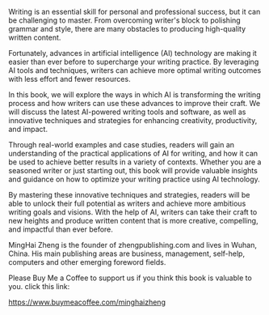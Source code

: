 
Writing is an essential skill for personal and professional success, but it can be challenging to master. From overcoming writer's block to polishing grammar and style, there are many obstacles to producing high-quality written content.

Fortunately, advances in artificial intelligence (AI) technology are making it easier than ever before to supercharge your writing practice. By leveraging AI tools and techniques, writers can achieve more optimal writing outcomes with less effort and fewer resources.

In this book, we will explore the ways in which AI is transforming the writing process and how writers can use these advances to improve their craft. We will discuss the latest AI-powered writing tools and software, as well as innovative techniques and strategies for enhancing creativity, productivity, and impact.

Through real-world examples and case studies, readers will gain an understanding of the practical applications of AI for writing, and how it can be used to achieve better results in a variety of contexts. Whether you are a seasoned writer or just starting out, this book will provide valuable insights and guidance on how to optimize your writing practice using AI technology.

By mastering these innovative techniques and strategies, readers will be able to unlock their full potential as writers and achieve more ambitious writing goals and visions. With the help of AI, writers can take their craft to new heights and produce written content that is more creative, compelling, and impactful than ever before.

MingHai Zheng is the founder of zhengpublishing.com and lives in Wuhan, China. His main publishing areas are business, management, self-help, computers and other emerging foreword fields.

Please Buy Me a Coffee to support us if you think this book is valuable to you. click this link:

https://www.buymeacoffee.com/minghaizheng
